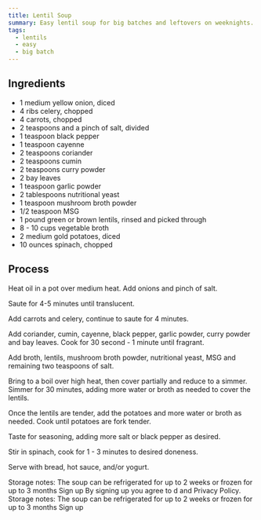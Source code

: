 ```yaml
---
title: Lentil Soup
summary: Easy lentil soup for big batches and leftovers on weeknights.
tags:
  - lentils
  - easy
  - big batch
---
```






## Ingredients

   - 1 medium yellow onion, diced
   - 4 ribs celery, chopped
   - 4 carrots, chopped
   - 2 teaspoons and a pinch of salt, divided
   - 1 teaspoon black pepper
   - 1 teaspoon cayenne
   - 2 teaspoons coriander
   - 2 teaspoons cumin
   - 2 teaspoons curry powder
   - 2 bay leaves
   - 1 teaspoon garlic powder
   - 2 tablespoons nutritional yeast
   - 1 teaspoon mushroom broth powder
   - 1/2 teaspoon MSG
   - 1 pound green or brown lentils, rinsed and picked through
   - 8 - 10 cups vegetable broth
   - 2 medium gold potatoes, diced
   - 10 ounces spinach, chopped

## Process

Heat oil in a pot over medium heat. Add onions and pinch of salt.

Saute for 4-5 minutes until translucent.

Add carrots and celery, continue to saute for 4 minutes.

Add coriander, cumin, cayenne, black pepper, garlic powder, curry powder and bay leaves. Cook for 30 second - 1 minute until fragrant.

Add broth, lentils, mushroom broth powder, nutritional yeast, MSG and remaining two teaspoons of salt.

Bring to a boil over high heat, then cover partially and reduce to a simmer. Simmer for 30 minutes, adding more water or broth as needed to cover the lentils.

Once the lentils are tender, add the potatoes and more water or broth as needed. Cook until potatoes are fork tender.

Taste for seasoning, adding more salt or black pepper as desired.

Stir in spinach, cook for 1 - 3 minutes to desired doneness.

Serve with bread, hot sauce, and/or yogurt.



Storage notes: The soup can be
refrigerated for up to 2 weeks or frozen
for up to 3 months
Sign up
By signing up you agree to d
and Privacy Policy.
Storage notes: The soup can be
refrigerated for up to 2 weeks or frozen
for up to 3 months
Sign up



